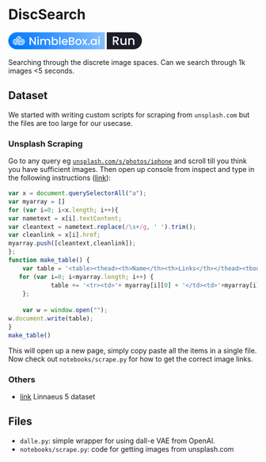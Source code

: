# DiscSearch

![](./NBX_Badge-02.svg)

Searching through the discrete image spaces. Can we search through 1k images &lt;5 seconds.

## Dataset

We started with writing custom scripts for scraping from `unsplash.com` but the files are too large for our usecase. 

### Unsplash Scraping

Go to any query eg [`unsplash.com/s/photos/iphone`](https://unsplash.com/s/photos/iphone) and scroll till you think you have sufficient images. Then open up console from inspect and type in the following instructions ([link](https://towardsdatascience.com/quickly-extract-all-links-from-a-web-page-using-javascript-and-the-browser-console-49bb6f48127b)):

```js
var x = document.querySelectorAll("a");
var myarray = []
for (var i=0; i<x.length; i++){
var nametext = x[i].textContent;
var cleantext = nametext.replace(/\s+/g, ' ').trim();
var cleanlink = x[i].href;
myarray.push([cleantext,cleanlink]);
};
function make_table() {
    var table = '<table><thead><th>Name</th><th>Links</th></thead><tbody>';
   for (var i=0; i<myarray.length; i++) {
            table += '<tr><td>'+ myarray[i][0] + '</td><td>'+myarray[i][1]+'</td></tr>';
    };
 
    var w = window.open("");
w.document.write(table); 
}
make_table()
```

This will open up a new page, simply copy paste all the items in a single file. Now check out `notebooks/scrape.py` for how to get the correct image links.

### Others

- [link](http://chaladze.com/l5/) Linnaeus 5 dataset

## Files

- `dalle.py`: simple wrapper for using dall-e VAE from OpenAI.
- `notebooks/scrape.py`: code for getting images from unsplash.com
